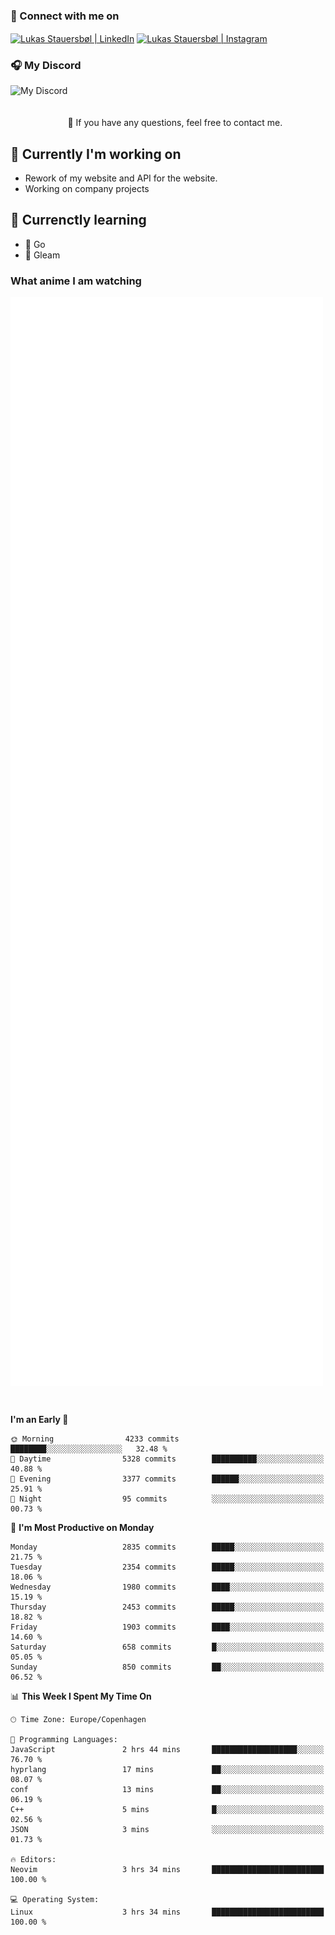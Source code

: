 ### 🔗 Connect with me on
<a href="https://www.instagram.com/lukas_stauersbol" target="_blank"><img align="center" src="https://raw.githubusercontent.com/stauersbol/stauersbol/main/images/instagram.svg" alt="Lukas Stauersbøl | LinkedIn" width="30px"/></a>
<a href="https://www.linkedin.com/in/lukas-stauersbol/" target="_blank"><img align="center" src="https://raw.githubusercontent.com/stauersbol/stauersbol/main/images/linkedin.svg" alt="Lukas Stauersbøl | Instagram" width="30px"/></a>

<p align="center">
 <h3>🎧 My Discord</h3>
 <img align="left" height="55px" src="https://discord.c99.nl/widget/theme-2/147806323323568128.png" alt="My Discord" />
</p>

<br/>
<br/>
<br/>
💬 If you have any questions, feel free to contact me.

## 🔭 Currently I'm working on
- Rework of my website and API for the website.
- Working on company projects
 
## 🌱 Currenctly learning
- 💙 Go
- 💜 Gleam

### What anime I am watching
<a href="https://anilist.co/user/slashiy/" align="center"><img align="center" width="500px" src="metrics.plugin.personal.anilist.svg" /></a>

<br/>

<!--START_SECTION:waka-->
**I'm an Early 🐤** 

```text
🌞 Morning                4233 commits        ████████░░░░░░░░░░░░░░░░░   32.48 % 
🌆 Daytime                5328 commits        ██████████░░░░░░░░░░░░░░░   40.88 % 
🌃 Evening                3377 commits        ██████░░░░░░░░░░░░░░░░░░░   25.91 % 
🌙 Night                  95 commits          ░░░░░░░░░░░░░░░░░░░░░░░░░   00.73 % 
```
📅 **I'm Most Productive on Monday** 

```text
Monday                   2835 commits        █████░░░░░░░░░░░░░░░░░░░░   21.75 % 
Tuesday                  2354 commits        █████░░░░░░░░░░░░░░░░░░░░   18.06 % 
Wednesday                1980 commits        ████░░░░░░░░░░░░░░░░░░░░░   15.19 % 
Thursday                 2453 commits        █████░░░░░░░░░░░░░░░░░░░░   18.82 % 
Friday                   1903 commits        ████░░░░░░░░░░░░░░░░░░░░░   14.60 % 
Saturday                 658 commits         █░░░░░░░░░░░░░░░░░░░░░░░░   05.05 % 
Sunday                   850 commits         ██░░░░░░░░░░░░░░░░░░░░░░░   06.52 % 
```


📊 **This Week I Spent My Time On** 

```text
🕑︎ Time Zone: Europe/Copenhagen

💬 Programming Languages: 
JavaScript               2 hrs 44 mins       ███████████████████░░░░░░   76.70 % 
hyprlang                 17 mins             ██░░░░░░░░░░░░░░░░░░░░░░░   08.07 % 
conf                     13 mins             ██░░░░░░░░░░░░░░░░░░░░░░░   06.19 % 
C++                      5 mins              █░░░░░░░░░░░░░░░░░░░░░░░░   02.56 % 
JSON                     3 mins              ░░░░░░░░░░░░░░░░░░░░░░░░░   01.73 % 

🔥 Editors: 
Neovim                   3 hrs 34 mins       █████████████████████████   100.00 % 

💻 Operating System: 
Linux                    3 hrs 34 mins       █████████████████████████   100.00 % 
```


<!--END_SECTION:waka-->
